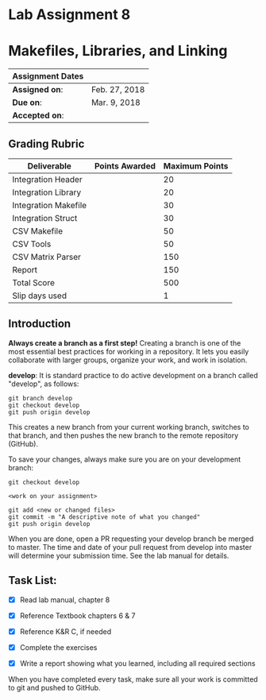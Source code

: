 # Lab Assignment 8
# Makefiles, Libraries, and Linking

| Assignment Dates | |
| --- | --- |
|**Assigned on**: | Feb. 27, 2018 |
|**Due on**: | Mar. 9, 2018 |
|**Accepted on**: | |


## Grading Rubric

|Deliverable | Points Awarded | Maximum Points |
|---|---|---|
| Integration Header | | 20 |
| Integration Library | | 20 |
| Integration Makefile | | 30 |
| Integration Struct | | 30 |
| CSV Makefile | | 50 |
| CSV Tools | | 50 |
| CSV Matrix Parser | | 150 |
| Report | | 150 |
| Total Score | | 500 |
| Slip days used | |1|

## Introduction

**Always create a branch as a first step!** Creating a branch is one of the most essential best practices for working in a repository. It lets you easily collaborate with larger groups, organize your work, and work in isolation.

**develop**: It is standard practice to do active development on a branch called "develop", as follows:

    git branch develop
    git checkout develop
    git push origin develop

This creates a new branch from your current working branch, switches to that branch, and then pushes the new branch to the remote repository (GitHub).

To save your changes, always make sure you are on your development branch:

    git checkout develop

    <work on your assignment>

    git add <new or changed files>
    git commit -m "A descriptive note of what you changed"
    git push origin develop

When you are done, open a PR requesting your develop branch be merged to master.
The time and date of your pull request from develop into master will determine your submission time. See the lab manual for details.


## Task List:
- [x] Read lab manual, chapter 8
- [x] Reference Textbook chapters 6 & 7
- [x] Reference K&R C, if needed
- [x] Complete the exercises
- [x] Write a report showing what you learned, including all required sections


When you have completed every task, make sure all your work is committed to git and pushed to GitHub.
